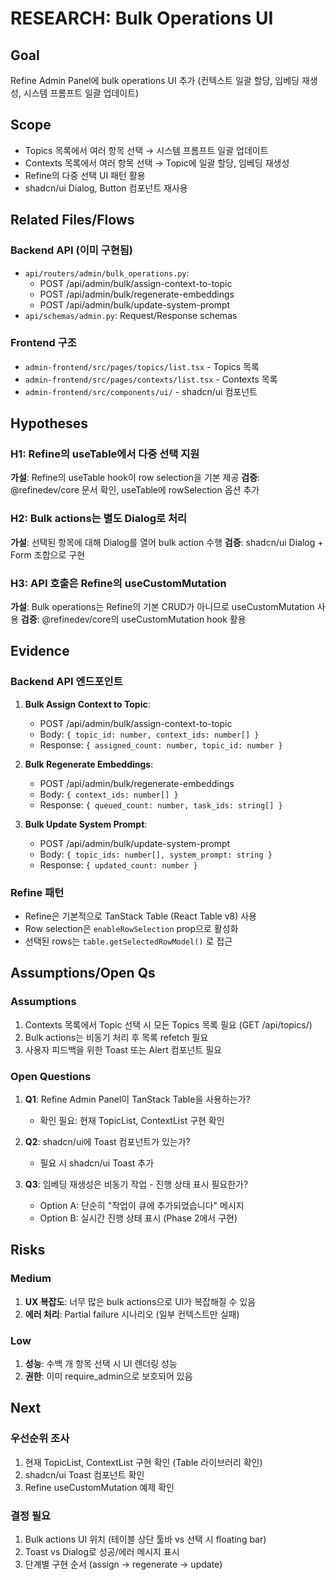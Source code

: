 # RESEARCH: Bulk Operations UI

## Goal
Refine Admin Panel에 bulk operations UI 추가 (컨텍스트 일괄 할당, 임베딩 재생성, 시스템 프롬프트 일괄 업데이트)

## Scope
- Topics 목록에서 여러 항목 선택 → 시스템 프롬프트 일괄 업데이트
- Contexts 목록에서 여러 항목 선택 → Topic에 일괄 할당, 임베딩 재생성
- Refine의 다중 선택 UI 패턴 활용
- shadcn/ui Dialog, Button 컴포넌트 재사용

## Related Files/Flows

### Backend API (이미 구현됨)
- `api/routers/admin/bulk_operations.py`:
  - POST /api/admin/bulk/assign-context-to-topic
  - POST /api/admin/bulk/regenerate-embeddings
  - POST /api/admin/bulk/update-system-prompt
- `api/schemas/admin.py`: Request/Response schemas

### Frontend 구조
- `admin-frontend/src/pages/topics/list.tsx` - Topics 목록
- `admin-frontend/src/pages/contexts/list.tsx` - Contexts 목록
- `admin-frontend/src/components/ui/` - shadcn/ui 컴포넌트

## Hypotheses

### H1: Refine의 useTable에서 다중 선택 지원
**가설**: Refine의 useTable hook이 row selection을 기본 제공
**검증**: @refinedev/core 문서 확인, useTable에 rowSelection 옵션 추가

### H2: Bulk actions는 별도 Dialog로 처리
**가설**: 선택된 항목에 대해 Dialog를 열어 bulk action 수행
**검증**: shadcn/ui Dialog + Form 조합으로 구현

### H3: API 호출은 Refine의 useCustomMutation
**가설**: Bulk operations는 Refine의 기본 CRUD가 아니므로 useCustomMutation 사용
**검증**: @refinedev/core의 useCustomMutation hook 활용

## Evidence

### Backend API 엔드포인트
1. **Bulk Assign Context to Topic**:
   - POST /api/admin/bulk/assign-context-to-topic
   - Body: `{ topic_id: number, context_ids: number[] }`
   - Response: `{ assigned_count: number, topic_id: number }`

2. **Bulk Regenerate Embeddings**:
   - POST /api/admin/bulk/regenerate-embeddings
   - Body: `{ context_ids: number[] }`
   - Response: `{ queued_count: number, task_ids: string[] }`

3. **Bulk Update System Prompt**:
   - POST /api/admin/bulk/update-system-prompt
   - Body: `{ topic_ids: number[], system_prompt: string }`
   - Response: `{ updated_count: number }`

### Refine 패턴
- Refine은 기본적으로 TanStack Table (React Table v8) 사용
- Row selection은 `enableRowSelection` prop으로 활성화
- 선택된 rows는 `table.getSelectedRowModel()` 로 접근

## Assumptions/Open Qs

### Assumptions
1. Contexts 목록에서 Topic 선택 시 모든 Topics 목록 필요 (GET /api/topics/)
2. Bulk actions는 비동기 처리 후 목록 refetch 필요
3. 사용자 피드백을 위한 Toast 또는 Alert 컴포넌트 필요

### Open Questions
1. **Q1**: Refine Admin Panel이 TanStack Table을 사용하는가?
   - 확인 필요: 현재 TopicList, ContextList 구현 확인

2. **Q2**: shadcn/ui에 Toast 컴포넌트가 있는가?
   - 필요 시 shadcn/ui Toast 추가

3. **Q3**: 임베딩 재생성은 비동기 작업 - 진행 상태 표시 필요한가?
   - Option A: 단순히 "작업이 큐에 추가되었습니다" 메시지
   - Option B: 실시간 진행 상태 표시 (Phase 2에서 구현)

## Risks

### Medium
1. **UX 복잡도**: 너무 많은 bulk actions으로 UI가 복잡해질 수 있음
2. **에러 처리**: Partial failure 시나리오 (일부 컨텍스트만 실패)

### Low
1. **성능**: 수백 개 항목 선택 시 UI 렌더링 성능
2. **권한**: 이미 require_admin으로 보호되어 있음

## Next

### 우선순위 조사
1. 현재 TopicList, ContextList 구현 확인 (Table 라이브러리 확인)
2. shadcn/ui Toast 컴포넌트 확인
3. Refine useCustomMutation 예제 확인

### 결정 필요
1. Bulk actions UI 위치 (테이블 상단 툴바 vs 선택 시 floating bar)
2. Toast vs Dialog로 성공/에러 메시지 표시
3. 단계별 구현 순서 (assign → regenerate → update)

